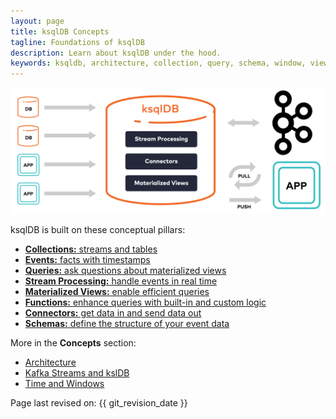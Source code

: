 ```yaml
---
layout: page
title: ksqlDB Concepts
tagline: Foundations of ksqlDB
description: Learn about ksqlDB under the hood.
keywords: ksqldb, architecture, collection, query, schema, window, view
---
```


![Diagram of ksqlDB architecure](../img/ksqldb-architecture.png)

ksqlDB is built on these conceptual pillars:

- [**Collections:** streams and tables](collections/index.md)
- [**Events:** facts with timestamps](events.md)
- [**Queries:** ask questions about materialized views](queries/index.md)
- [**Stream Processing:** handle events in real time](stream-processing.md)
- [**Materialized Views:** enable efficient queries](materialized-views.md)
- [**Functions:** enhance queries with built-in and custom logic](functions.md)
- [**Connectors:** get data in and send data out](connectors.md)
- [**Schemas:** define the structure of your event data](schemas.md)

More in the **Concepts** section:

- [Architecture](ksqldb-architecture.md)
- [Kafka Streams and kslDB](ksqldb-and-kafka-streams.md)
- [Time and Windows](time-and-windows-in-ksqldb-queries.md)

Page last revised on: {{ git_revision_date }}
